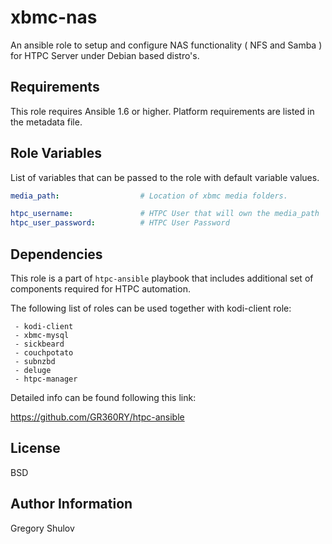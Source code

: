 xbmc-nas
===========

An ansible role to setup and configure NAS functionality ( NFS and Samba ) for HTPC Server under Debian based distro's.

Requirements
------------

This role requires Ansible 1.6 or higher. Platform requirements are listed in the metadata file.

Role Variables
--------------

List of variables that can be passed to the role with default variable values.

```yaml
media_path:                  # Location of xbmc media folders.

htpc_username:               # HTPC User that will own the media_path
htpc_user_password:          # HTPC User Password
```


Dependencies
------------

This role is a part of `htpc-ansible` playbook that includes additional set of components required for HTPC automation.

The following list of roles can be used together with kodi-client role:
    
     - kodi-client
     - xbmc-mysql
     - sickbeard
     - couchpotato
     - subnzbd
     - deluge
     - htpc-manager

Detailed info can be found following this link:

https://github.com/GR360RY/htpc-ansible


License
-------

BSD

Author Information
------------------

Gregory Shulov
